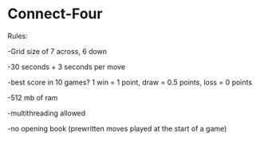 # Connect-Four

Rules: 

-Grid size of 7 across, 6 down

-30 seconds + 3 seconds per move

-best score in 10 games? 1 win = 1 point, draw = 0.5 points, loss = 0 points

-512 mb of ram

-multithreading allowed

-no opening book (prewritten moves played at the start of a game)

